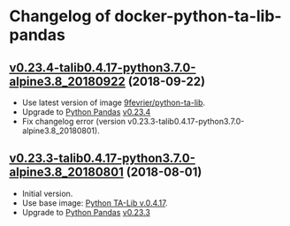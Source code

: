 Changelog of docker-python-ta-lib-pandas
========================================

## [v0.23.4-talib0.4.17-python3.7.0-alpine3.8_20180922](https://github.com/9fevrier/docker-python-ta-lib-pandas/tree/v0.23.4-talib0.4.17-python3.7.0-alpine3.8_20180922) (2018-09-22)

* Use latest version of image [9fevrier/python-ta-lib](https://github.com/9fevrier/docker-python-ta-lib/tree/v0.4.17_python3.7.0-alpine3.8_20180730).
* Upgrade to [Python Pandas](https://pandas.pydata.org/) [v0.23.4](http://pandas.pydata.org/pandas-docs/version/0.23.4/)
* Fix changelog error (version v0.23.3-talib0.4.17-python3.7.0-alpine3.8_20180801).

## [v0.23.3-talib0.4.17-python3.7.0-alpine3.8_20180801](https://github.com/9fevrier/docker-python-ta-lib-pandas/tree/v0.23.3-talib0.4.17-python3.7.0-alpine3.8_20180801) (2018-08-01)

* Initial version.
* Use base image: [Python TA-Lib v.0.4.17](https://hub.docker.com/u/9fevrier/python-ta-lib:0.4.17_python3.7.0-alpine3.8_20180730).
* Upgrade to [Python Pandas](https://pandas.pydata.org/) [v0.23.3](http://pandas.pydata.org/pandas-docs/version/0.23.3)
